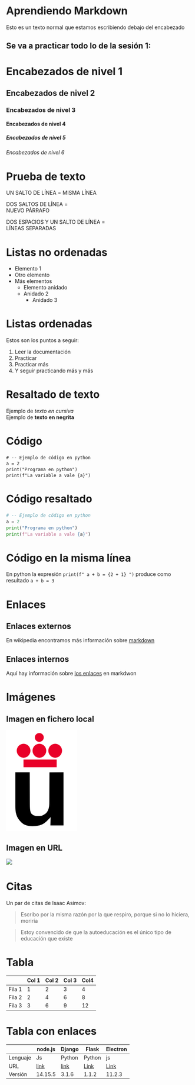 # Aprendiendo Markdown

Esto es un texto normal que estamos escribiendo debajo del encabezado

## Se va a practicar todo lo de la sesión 1:  
# Encabezados de nivel 1
## Encabezados de nivel 2
### Encabezados de nivel 3
#### Encabezados de nivel 4
##### Encabezados de nivel 5
###### Encabezados de nivel 6
  
# Prueba de texto
UN SALTO DE LÍNEA =
MISMA LÍNEA

DOS SALTOS DE LÍNEA =  
NUEVO PÁRRAFO

DOS ESPACIOS Y UN SALTO DE LÍNEA =  
LÍNEAS SEPARADAS

# Listas no ordenadas
* Elemento 1
* Otro elemento
* Más elementos
  * Elemento anidado
  * Anidado 2
    * Anidado 3 

# Listas ordenadas
Estos son los puntos a seguir:
1. Leer la documentación
2. Practicar
3. Practicar más
4. Y seguir practicando más y más

# Resaltado de texto
Ejemplo de *texto en cursiva*  
Ejemplo de **texto en negrita**

# Código
```
# -- Ejemplo de código en python
a = 2
print("Programa en python")
print(f"La variable a vale {a}")
```

# Código resaltado
```python
# -- Ejemplo de código en python
a = 2
print("Programa en python")
print(f"La variable a vale {a}")
```

# Código en la misma línea
En python la expresión `print(f" a + b = {2 + 1} ")` produce como resultado `a + b = 3` 

# Enlaces 

## Enlaces externos

En wikipedia encontramos más información sobre [markdown](https://es.wikipedia.org/wiki/Markdown)

## Enlaces internos

Aquí hay información sobre [los enlaces](#Enlaces) en markdwon

# Imágenes

## Imagen en fichero local

![](Logo-urjc.png)


## Imagen en URL

![](https://upload.wikimedia.org/wikipedia/commons/2/2f/CC_BY-SA_3.0.png)

# Citas

Un par de citas de Isaac Asimov:

> Escribo por la misma razón por la que respiro, porque si no lo hiciera, moriría

> Estoy convencido de que la autoeducación es el único tipo de educación que existe

# Tabla

|         | Col 1 | Col 2| Col 3| Col4 |
|---------|-------|------|------|------|
|  Fila 1 |   1   |   2  |   3  |  4   |
|  Fila 2 |   2   |   4  |   6  |  8   |
|  Fila 3 |   3   |   6  |   9  |  12  |


# Tabla con enlaces
|          |  node.js  | Django | Flask | Electron |
|----------|-----------|--------|-------|----------|
| Lenguaje | Js        | Python | Python| js       |
| URL      | [link](https://nodejs.org/es/) | [link](https://www.djangoproject.com/)  | [Link](https://flask.palletsprojects.com/en/1.1.x/) | [Link](https://www.electronjs.org/) |
| Versión  |  14.15.5  | 3.1.6  | 1.1.2 | 11.2.3 |